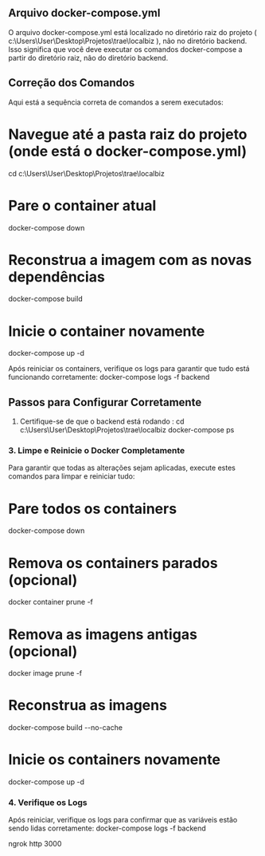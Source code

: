 ## Arquivo docker-compose.yml
O arquivo docker-compose.yml está localizado no diretório raiz do projeto ( c:\Users\User\Desktop\Projetos\trae\localbiz ), não no diretório backend. Isso significa que você deve executar os comandos docker-compose a partir do diretório raiz, não do diretório backend.

## Correção dos Comandos
Aqui está a sequência correta de comandos a serem executados:

# Navegue até a pasta raiz do projeto (onde está o docker-compose.yml)
cd c:\Users\User\Desktop\Projetos\trae\localbiz

# Pare o container atual
docker-compose down

# Reconstrua a imagem com as novas dependências
docker-compose build

# Inicie o container novamente
docker-compose up -d

Após reiniciar os containers, verifique os logs para garantir que tudo está funcionando corretamente:
docker-compose logs -f backend  


## Passos para Configurar Corretamente
1. Certifique-se de que o backend está rodando :
cd c:\Users\User\Desktop\Projetos\trae\localbiz
docker-compose ps

### 3. Limpe e Reinicie o Docker Completamente
Para garantir que todas as alterações sejam aplicadas, execute estes comandos para limpar e reiniciar tudo:
# Pare todos os containers
docker-compose down

# Remova os containers parados (opcional)
docker container prune -f

# Remova as imagens antigas (opcional)
docker image prune -f

# Reconstrua as imagens
docker-compose build --no-cache

# Inicie os containers novamente
docker-compose up -d
### 4. Verifique os Logs
Após reiniciar, verifique os logs para confirmar que as variáveis estão sendo lidas corretamente:
docker-compose logs -f backend


ngrok http 3000